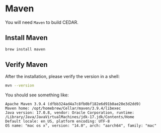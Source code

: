 # Maven

You will need `Maven` to build CEDAR.

## Install Maven

```sh
brew install maven
```

## Verify Maven

After the installation, please verify the version in a shell: 
```sh
mvn --version
```

You should see something like:
```
Apache Maven 3.9.4 (dfbb324ad4a7c8fb0bf182e6d91b0ae20e3d2dd9)
Maven home: /opt/homebrew/Cellar/maven/3.9.4/libexec
Java version: 17.0.8, vendor: Oracle Corporation, runtime: /Library/Java/JavaVirtualMachines/jdk-17.jdk/Contents/Home
Default locale: en_US, platform encoding: UTF-8
OS name: "mac os x", version: "14.0", arch: "aarch64", family: "mac"
```

